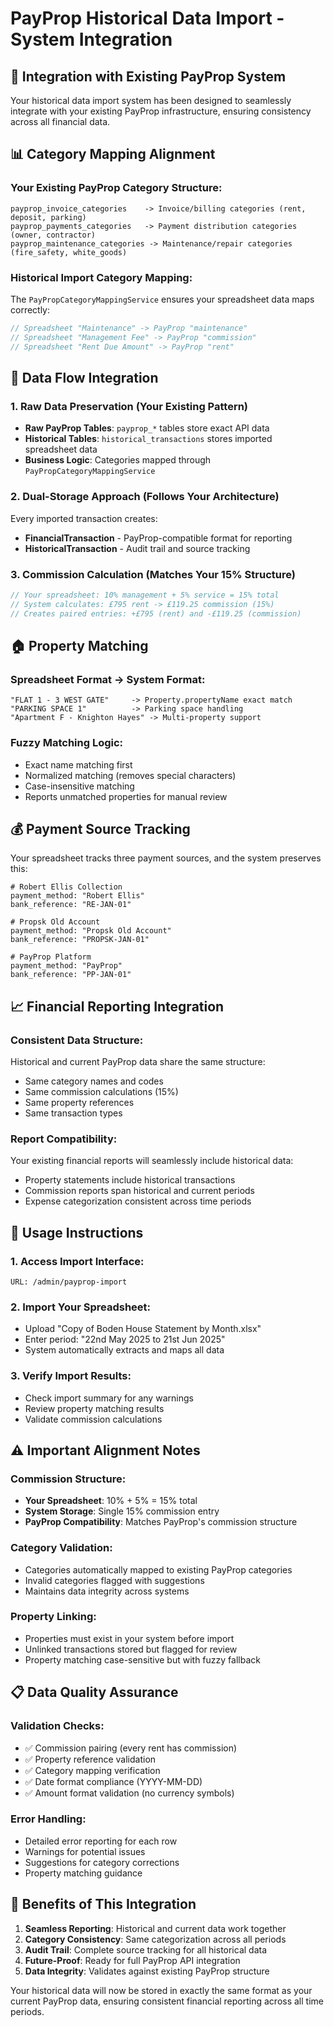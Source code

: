 # PayProp Historical Data Import - System Integration

## 🎯 **Integration with Existing PayProp System**

Your historical data import system has been designed to seamlessly integrate with your existing PayProp infrastructure, ensuring consistency across all financial data.

## 📊 **Category Mapping Alignment**

### **Your Existing PayProp Category Structure:**
```
payprop_invoice_categories    -> Invoice/billing categories (rent, deposit, parking)
payprop_payments_categories   -> Payment distribution categories (owner, contractor)
payprop_maintenance_categories -> Maintenance/repair categories (fire_safety, white_goods)
```

### **Historical Import Category Mapping:**
The `PayPropCategoryMappingService` ensures your spreadsheet data maps correctly:

```java
// Spreadsheet "Maintenance" -> PayProp "maintenance"
// Spreadsheet "Management Fee" -> PayProp "commission"
// Spreadsheet "Rent Due Amount" -> PayProp "rent"
```

## 🔄 **Data Flow Integration**

### **1. Raw Data Preservation (Your Existing Pattern)**
- **Raw PayProp Tables**: `payprop_*` tables store exact API data
- **Historical Tables**: `historical_transactions` stores imported spreadsheet data
- **Business Logic**: Categories mapped through `PayPropCategoryMappingService`

### **2. Dual-Storage Approach (Follows Your Architecture)**
Every imported transaction creates:
- **FinancialTransaction** - PayProp-compatible format for reporting
- **HistoricalTransaction** - Audit trail and source tracking

### **3. Commission Calculation (Matches Your 15% Structure)**
```java
// Your spreadsheet: 10% management + 5% service = 15% total
// System calculates: £795 rent -> £119.25 commission (15%)
// Creates paired entries: +£795 (rent) and -£119.25 (commission)
```

## 🏠 **Property Matching**

### **Spreadsheet Format -> System Format:**
```
"FLAT 1 - 3 WEST GATE"     -> Property.propertyName exact match
"PARKING SPACE 1"          -> Parking space handling
"Apartment F - Knighton Hayes" -> Multi-property support
```

### **Fuzzy Matching Logic:**
- Exact name matching first
- Normalized matching (removes special characters)
- Case-insensitive matching
- Reports unmatched properties for manual review

## 💰 **Payment Source Tracking**

Your spreadsheet tracks three payment sources, and the system preserves this:

```csv
# Robert Ellis Collection
payment_method: "Robert Ellis"
bank_reference: "RE-JAN-01"

# Propsk Old Account
payment_method: "Propsk Old Account"
bank_reference: "PROPSK-JAN-01"

# PayProp Platform
payment_method: "PayProp"
bank_reference: "PP-JAN-01"
```

## 📈 **Financial Reporting Integration**

### **Consistent Data Structure:**
Historical and current PayProp data share the same structure:
- Same category names and codes
- Same commission calculations (15%)
- Same property references
- Same transaction types

### **Report Compatibility:**
Your existing financial reports will seamlessly include historical data:
- Property statements include historical transactions
- Commission reports span historical and current periods
- Expense categorization consistent across time periods

## 🔧 **Usage Instructions**

### **1. Access Import Interface:**
```
URL: /admin/payprop-import
```

### **2. Import Your Spreadsheet:**
- Upload "Copy of Boden House Statement by Month.xlsx"
- Enter period: "22nd May 2025 to 21st Jun 2025"
- System automatically extracts and maps all data

### **3. Verify Import Results:**
- Check import summary for any warnings
- Review property matching results
- Validate commission calculations

## ⚠️ **Important Alignment Notes**

### **Commission Structure:**
- **Your Spreadsheet**: 10% + 5% = 15% total
- **System Storage**: Single 15% commission entry
- **PayProp Compatibility**: Matches PayProp's commission structure

### **Category Validation:**
- Categories automatically mapped to existing PayProp categories
- Invalid categories flagged with suggestions
- Maintains data integrity across systems

### **Property Linking:**
- Properties must exist in your system before import
- Unlinked transactions stored but flagged for review
- Property matching case-sensitive but with fuzzy fallback

## 📋 **Data Quality Assurance**

### **Validation Checks:**
- ✅ Commission pairing (every rent has commission)
- ✅ Property reference validation
- ✅ Category mapping verification
- ✅ Date format compliance (YYYY-MM-DD)
- ✅ Amount format validation (no currency symbols)

### **Error Handling:**
- Detailed error reporting for each row
- Warnings for potential issues
- Suggestions for category corrections
- Property matching guidance

## 🚀 **Benefits of This Integration**

1. **Seamless Reporting**: Historical and current data work together
2. **Category Consistency**: Same categorization across all periods
3. **Audit Trail**: Complete source tracking for all historical data
4. **Future-Proof**: Ready for full PayProp API integration
5. **Data Integrity**: Validates against existing PayProp structure

Your historical data will now be stored in exactly the same format as your current PayProp data, ensuring consistent financial reporting across all time periods.